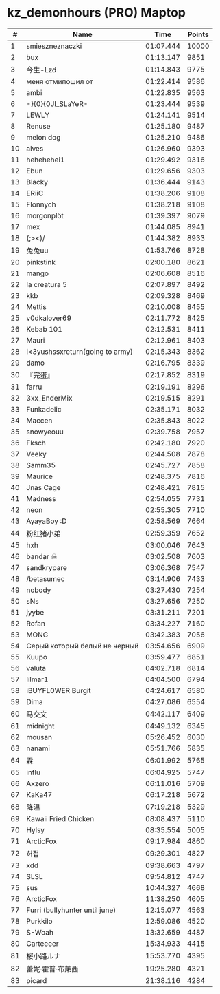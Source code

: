 # kz_demonhours (PRO) Maptop

|  # | Name | Time | Points |
|-------------- | -------------- | -------------- | -------------- | 
| 1 | smieszneznaczki | 01:07.444 | 10000 | 
| 2 | bux | 01:13.147 | 9851 | 
| 3 | 今生-Lzd | 01:14.843 | 9775 | 
| 4 | меня отмипошил от | 01:22.414 | 9586 | 
| 5 | ambi | 01:22.835 | 9563 | 
| 6 | -}{0}{0JI_SLaYeR- | 01:23.444 | 9539 | 
| 7 | LEWLY | 01:24.141 | 9514 | 
| 8 | Renuse | 01:25.180 | 9487 | 
| 9 | melon dog | 01:25.210 | 9486 | 
| 10 | alves | 01:26.960 | 9393 | 
| 11 | hehehehei1 | 01:29.492 | 9316 | 
| 12 | Ebun | 01:29.656 | 9303 | 
| 13 | Blacky | 01:36.444 | 9143 | 
| 14 | ERiiC | 01:38.206 | 9108 | 
| 15 | Flonnych | 01:38.218 | 9108 | 
| 16 | morgonplöt | 01:39.397 | 9079 | 
| 17 | mex | 01:44.085 | 8941 | 
| 18 | (;><)/ | 01:44.382 | 8933 | 
| 19 | 兔兔uu | 01:53.766 | 8728 | 
| 20 | pinkstink | 02:00.180 | 8621 | 
| 21 | mango | 02:06.608 | 8516 | 
| 22 | la creatura 5 | 02:07.897 | 8492 | 
| 23 | kkb | 02:09.328 | 8469 | 
| 24 | Mettis | 02:10.008 | 8455 | 
| 25 | v0dkalover69 | 02:11.772 | 8425 | 
| 26 | Kebab 101 | 02:12.531 | 8411 | 
| 27 | Mauri | 02:12.961 | 8403 | 
| 28 | i<3yushssxreturn(going to army) | 02:15.343 | 8362 | 
| 29 | damo | 02:16.795 | 8339 | 
| 30 | 『完蛋』 | 02:17.852 | 8319 | 
| 31 | farru | 02:19.191 | 8296 | 
| 32 | 3xx_EnderMix | 02:19.515 | 8291 | 
| 33 | Funkadelic | 02:35.171 | 8032 | 
| 34 | Maccen | 02:35.843 | 8022 | 
| 35 | snowyeouu | 02:39.758 | 7957 | 
| 36 | Fksch | 02:42.180 | 7920 | 
| 37 | Veeky | 02:44.508 | 7878 | 
| 38 | Samm35 | 02:45.727 | 7858 | 
| 39 | Maurice | 02:48.375 | 7816 | 
| 40 | Jnas Cage | 02:48.421 | 7815 | 
| 41 | Madness | 02:54.055 | 7731 | 
| 42 | neon | 02:55.305 | 7710 | 
| 43 | AyayaBoy :D | 02:58.569 | 7664 | 
| 44 | 粉红猪小弟 | 02:59.359 | 7652 | 
| 45 | hxh | 03:00.046 | 7643 | 
| 46 | bandar ☠ | 03:02.508 | 7603 | 
| 47 | sandkrypare | 03:06.368 | 7547 | 
| 48 | /betasumec | 03:14.906 | 7433 | 
| 49 | nobody | 03:27.430 | 7254 | 
| 50 | sNs | 03:27.656 | 7250 | 
| 51 | jyybe | 03:31.211 | 7201 | 
| 52 | Rofan | 03:34.227 | 7160 | 
| 53 | MONG | 03:42.383 | 7056 | 
| 54 | Серый который белый не черный | 03:54.656 | 6909 | 
| 55 | Kuupo | 03:59.477 | 6851 | 
| 56 | valuta | 04:02.718 | 6814 | 
| 57 | lilmar1 | 04:04.500 | 6794 | 
| 58 | iBUYFL0WER Burgit | 04:24.617 | 6580 | 
| 59 | Dima | 04:27.086 | 6554 | 
| 60 | 马交文 | 04:42.117 | 6409 | 
| 61 | midnight | 04:49.132 | 6345 | 
| 62 | mousan | 05:26.452 | 6030 | 
| 63 | nanami | 05:51.766 | 5835 | 
| 64 | 霖 | 06:01.992 | 5765 | 
| 65 | influ | 06:04.925 | 5747 | 
| 66 | Axzero | 06:11.016 | 5709 | 
| 67 | KaKa47 | 06:17.218 | 5672 | 
| 68 | 降温 | 07:19.218 | 5329 | 
| 69 | Kawaii Fried Chicken | 08:08.437 | 5110 | 
| 70 | Hylsy | 08:35.554 | 5005 | 
| 71 | ArcticFox | 09:17.984 | 4860 | 
| 72 | 허접 | 09:29.301 | 4827 | 
| 73 | xdd | 09:38.663 | 4797 | 
| 74 | SLSL | 09:54.812 | 4747 | 
| 75 | sus | 10:44.327 | 4668 | 
| 76 | ArcticFox | 11:38.250 | 4605 | 
| 77 | Furri (bullyhunter until june) | 12:15.077 | 4563 | 
| 78 | Purkkilo | 12:59.086 | 4520 | 
| 79 | S-Woah | 13:32.659 | 4487 | 
| 80 | Carteeeer | 15:34.933 | 4415 | 
| 81 | 桜小路ルナ | 15:53.770 | 4395 | 
| 82 | 蕾妮·霍普·布萊西 | 19:25.280 | 4321 | 
| 83 | picard | 21:38.116 | 4284 | 

